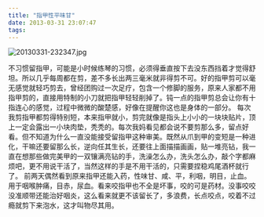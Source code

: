 ```yaml
---
title: "指甲性平味甘"
date: 2013-03-31 23:07:47
tags:
---
```


![20130331-232347.jpg](../../../images/2013/03/20130331-232347.jpg)

不习惯留指甲，可能是小时候练琴的习惯，必须得垂直按下去没东西挡着才觉得舒坦。所以几乎每周都在剪，差不多长出两三毫米就非得剪不可。好的指甲剪可以毫无感觉就轻巧剪去，曾经团购过一次足疗，包含一个修脚的服务，原来人家都不用指甲剪的，直接用特制的小刀就把指甲轻轻削掉了。钝一点的指甲剪总会让你有十指连心的感觉，过程中微微的酸楚感，好像在提醒你这也是身体的一部分。 每次我剪指甲都剪得特别短，本来指甲就小，剪完就像是指头上小小的一块块贴片，顶上一定会露出一小块肉垫，秃秃的。每次我妈看见都会说不要剪那么多，留点好看。但不知道为什么一直没能接受留指甲这种审美。既然从爪到甲的变短是一种进化，干嘛还要留那么长，逆向任其生长，还要往上面描描画画，贴一堆亮钻，我一直在想那些做完美甲的一双镶满亮钻的手，洗澡怎么办，洗头怎么办，敲个字都麻烦吧，更不用说干活了，当然这样的手是不用干活的，只需要捏稳鸡尾酒杯就行了。 前两天偶然看到原来指甲还能入药，性味甘、咸、平，利咽，明目，止血。用于咽喉肿痛，目赤，尿血。看来咬指甲也不全是坏事，咬的可是药材。没事咬咬没准顺带还能治好咽炎，这么看来就更不该留长了，多浪费，长点咬点，咬着不过瘾就剪下来泡水，这才叫物尽其用。
